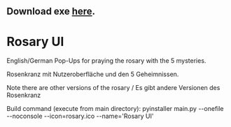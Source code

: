 ## Download exe [here](https://github.com/JoeTheSurvivor/Rosary-UI/releases/tag/release).

# Rosary UI

English/German Pop-Ups for praying the rosary with the 5 mysteries.

Rosenkranz mit Nutzeroberfläche und den 5 Geheimnissen.

Note there are other versions of the rosary / Es gibt andere Versionen des Rosenkranz

Build command (execute from main directory):
pyinstaller main.py --onefile --noconsole --icon=rosary.ico --name='Rosary UI'
